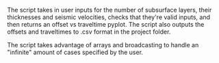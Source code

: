 The script takes in user inputs for the number of subsurface layers, their thicknesses and seismic velocities, checks that they're valid inputs, 
and then returns an offset vs traveltime pyplot. The script also outputs the offsets and traveltimes to .csv format in the project folder.

The script takes advantage of arrays and broadcasting to handle an "infinite" amount of cases specified by the user.
